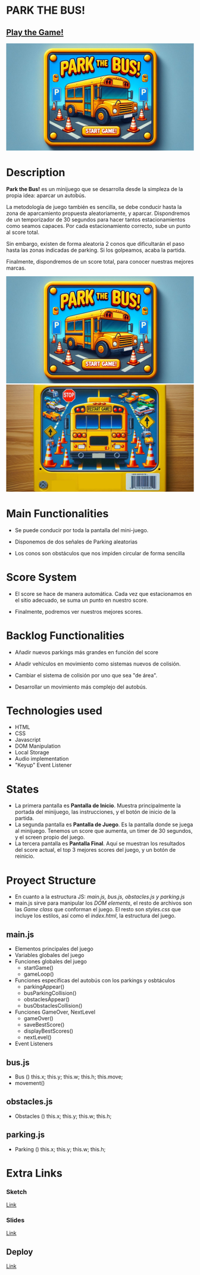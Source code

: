 
# PARK THE BUS!

## [Play the Game!](https://inigoestebangomez.github.io/park-the-bus/)

![Game Logo](./images/Designer%20(1).jpeg)


# Description

**Park the Bus!** es un minijuego que se desarrolla desde la simpleza de la propia idea: aparcar un autobús.

La metodología de juego también es sencilla, se debe conducir hasta la zona de aparcamiento propuesta aleatoriamente, y aparcar.
Dispondremos de un temporizador de 30 segundos para hacer tantos estacionamientos como seamos capaces. 
Por cada estacionamiento correcto, sube un punto al score total.

Sin embargo, existen de forma aleatoria 2 conos que dificultarán el paso hasta las zonas indicadas de parking. Si los golpeamos, acaba la partida.

Finalmente, dispondremos de un score total, para conocer nuestras mejores marcas.

![Park the bus!!](./images/Designer%20(1).jpeg "Main")
![Park the bus!!](./images/Designer%20(2).jpeg "Main")
# Main Functionalities

- Se puede conducir por toda la pantalla del mini-juego.

- Disponemos de dos señales de Parking aleatorias

- Los conos son obstáculos que nos impiden circular de forma sencilla

# Score System

- El score se hace de manera automática. Cada vez que estacionamos en el sitio adecuado, se suma un punto en nuestro score.

- Finalmente, podremos ver nuestros mejores scores.

# Backlog Functionalities

- Añadir nuevos parkings más grandes en función del score

- Añadir vehículos en movimiento como sistemas nuevos de colisión.

- Cambiar el sistema de colisión por uno que sea "de área".

- Desarrollar un movimiento más complejo del autobús.

# Technologies used

- HTML
- CSS 
- Javascript 
- DOM Manipulation 
- Local Storage
- Audio implementation
- "Keyup" Event Listener

# States

- La primera pantalla es  **Pantalla de Inicio**. Muestra principalmente la portada del minijuego, las instrucciones, y el botón de inicio de la partida.
- La segunda pantalla es **Pantalla de Juego**. Es la pantalla donde se juega al minijuego. Tenemos un score que aumenta, un timer de 30 segundos, y el screen propio del juego.
- La tercera pantalla es **Pantalla Final**. Aquí se muestran los resultados del score actual, el top 3 mejores scores del juego, y un botón de reinicio.

# Proyect Structure

- En cuanto a la estructura JS: *main.js, bus.js, obstacles.js y parking.js*
- main.js sirve para manipular los *DOM elements*, el resto de archivos son las *Game class* que conforman el juego. El resto son *styles.css* que incluye los estilos, así como el *index.html*, la estructura del juego.

## main.js

- Elementos principales del juego
- Variables globales del juego
- Funciones globales del juego
  - startGame()
  - gameLoop()
- Funciones específicas del autobús con los parkings y osbtáculos
  - parkingAppear()
  - busParkingCollision()
  - obstaclesAppear()
  - busObstaclesCollision()
- Funciones GameOver, NextLevel
  - gameOver()
  - saveBestScore()
  - displayBestScores()
  - nextLevel()
- Event Listeners

## bus.js

- Bus ()
    this.x;
    this.y;
    this.w;
    this.h;
    this.move;
- movement()

## obstacles.js 

- Obstacles ()
    this.x;
    this.y;
    this.w;
    this.h;

## parking.js
- Parking ()
    this.x;
    this.y;
    this.w;
    this.h;

# Extra Links 

### Sketch
[Link](https://excalidraw.com/#json=wjpEEXBpOk5B4Obeh94rj,VYbrDKTKEM1VUgtzE8F9-g)

### Slides
[Link](https://prezi.com/view/Uwl0XwBpDHEeq50q3JaA/)

## Deploy
[Link](https://inigoestebangomez.github.io/park-the-bus/)